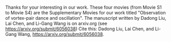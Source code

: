 Thanks for your interesting in our work. 
These four movies (from Movie S1 to Movie S4) are the Supplementary Movies for our work titled "Observation of vortex-pair dance and oscillation".
The manuscript written by Dadong Liu, Lai Chen, and Li-Gang Wang is on arxiv.org (see https://arxiv.org/submit/6056038)
Cite this: Dadong Liu, Lai Chen, and Li-Gang Wang, https://arxiv.org/submit/6056038.
